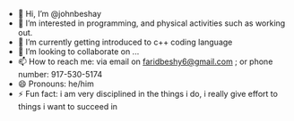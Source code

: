 - 👋 Hi, I’m @johnbeshay
- 👀 I’m interested in programming, and physical activities such as working out.   
- 🌱 I’m currently getting introduced to c++ coding language
- 💞️ I’m looking to collaborate on ...
- 📫 How to reach me: via email on faridbeshy6@gmail.com ; or phone number: 917-530-5174
- 😄 Pronouns: he/him
- ⚡ Fun fact: i am very disciplined in the things i do, i really give effort to things i want to succeed in

<!---
johnbeshay/johnbeshay is a ✨ special ✨ repository because its `README.md` (this file) appears on your GitHub profile.
You can click the Preview link to take a look at your changes.
--->
